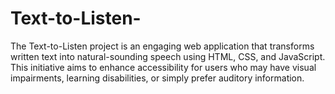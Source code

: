 # Text-to-Listen-
The Text-to-Listen project is an engaging web application that transforms written text into natural-sounding speech using HTML, CSS, and JavaScript. This initiative aims to enhance accessibility for users who may have visual impairments, learning disabilities, or simply prefer auditory information.
